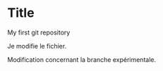 # Title
My first git repository

Je modifie le fichier.

Modification concernant la branche expérimentale.